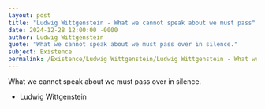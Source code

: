 ```yaml
---
layout: post
title: "Ludwig Wittgenstein - What we cannot speak about we must pass"
date: 2024-12-28 12:00:00 -0000
author: Ludwig Wittgenstein
quote: "What we cannot speak about we must pass over in silence."
subject: Existence
permalink: /Existence/Ludwig Wittgenstein/Ludwig Wittgenstein - What we cannot speak about we must pass
---
```


What we cannot speak about we must pass over in silence.

- Ludwig Wittgenstein
